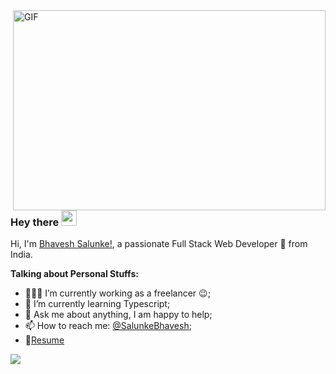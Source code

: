 <!--
**BhaveshSalunke/BhaveshSalunke** is a ✨ _special_ ✨ repository because its `README.md` (this file) appears on your GitHub profile.

Here are some ideas to get you started:

- 🔭 I’m currently working on ...
- 🌱 I’m currently learning ...
- 👯 I’m looking to collaborate on ...
- 🤔 I’m looking for help with ...
- 💬 Ask me about ...
- 📫 How to reach me: ...
- 😄 Pronouns: ...
- ⚡ Fun fact: ...
-->

  <img align="right" alt="GIF" src="https://github.com/abhisheknaiidu/abhisheknaiidu/blob/master/code.gif?raw=true" width="500" height="320" />
  
### Hey there <img src="https://media.giphy.com/media/hvRJCLFzcasrR4ia7z/giphy.gif" width="25px"><br />

Hi, I'm [Bhavesh Salunke!](https://www.discitelabs.com), a passionate  Full Stack Web Developer 🚀 from India.

**Talking about Personal Stuffs:**

- 👨🏽‍💻 I’m currently working as a freelancer :wink:;
- 🌱 I’m currently learning Typescript; 
- 💬 Ask me about anything, I am happy to help;
- 📫 How to reach me: [@SalunkeBhavesh](https://twitter.com/SalunkeBhavesh);
- 📝[Resume](https://www.dropbox.com/s/1i9fkccnno90h1f/Bhavesh_Resume.pdf?dl=0)

![](https://visitor-badge.glitch.me/badge?page_id=BhaveshSalunke.BhaveshSalunke)
<br/>



